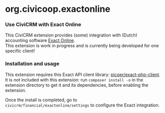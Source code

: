 org.civicoop.exactonline
========================

### Use CiviCRM with Exact Online

This CiviCRM extension provides (some) integration with (Dutch) accounting software [Exact Online](https://www.exact.com).  
This extension is work in progress and is currently being developed for one specific client!

### Installation and usage

This extension requires this Exact API client library: [picqer/exact-php-client](https://github.com/picqer/exact-php-client).    
It is *not* included with this extension: run `composer install -o` in the extension directory to get it and its dependencies, before enabling the extension.

Once the install is completed, go to `civicrm/financial/exactonline/settings` to configure the Exact integration.

